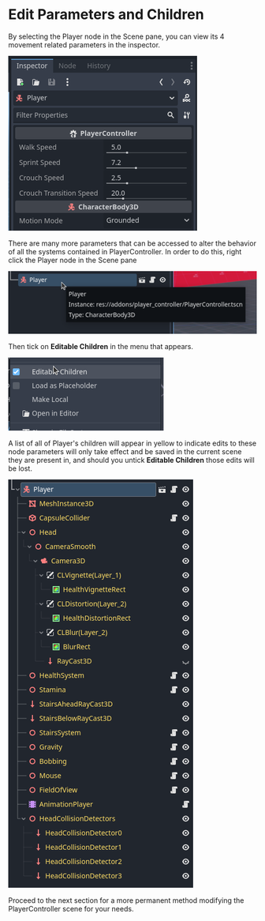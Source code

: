 # Edit Parameters and Children

By selecting the Player node in the Scene pane, you can view its 4 movement related parameters in the inspector. 

![](images/getting-started_player-inspector.png)

There are many more parameters that can be accessed to alter the behavior of all the systems contained in PlayerController. In order to do this, right click the Player node in the Scene pane

![](images/getting-started_right-click-player.png)

Then tick on **Editable Children** in the menu that appears.

![](images/getting-started_editable-children.png)

A list of all of Player's children will appear in yellow to indicate edits to these node parameters will only take effect and be saved in the current scene they are present in, and should you untick **Editable Children** those edits will be lost.

![](images/getting-started_showing-editable-children.png)

Proceed to the next section for a more permanent method modifying the PlayerController scene for your needs. 

